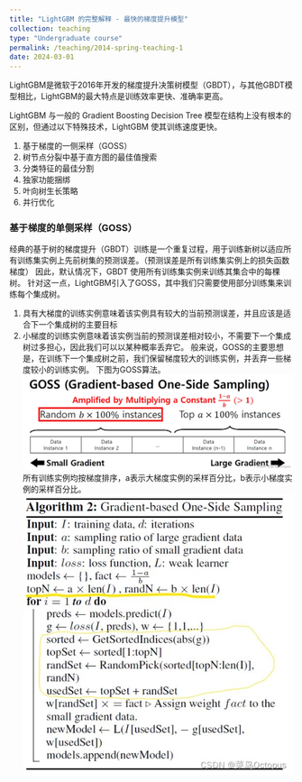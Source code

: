 ```yaml
---
title: "LightGBM 的完整解释 - 最快的梯度提升模型"
collection: teaching
type: "Undergraduate course"
permalink: /teaching/2014-spring-teaching-1
date: 2024-03-01
---
```


LightGBM是微软于2016年开发的梯度提升决策树模型（GBDT），与其他GBDT模型相比，LightGBM的最大特点是训练效率更快、准确率更高。

LightGBM 与一般的 Gradient Boosting Decision Tree 模型在结构上没有根本的区别，但通过以下特殊技术，LightGBM 使其训练速度更快。

1. 基于梯度的一侧采样（GOSS）
2. 树节点分裂中基于直方图的最佳值搜索
3. 分类特征的最佳分割
4. 独家功能捆绑
5. 叶向树生长策略
6. 并行优化

### 基于梯度的单侧采样（GOSS）

经典的基于树的梯度提升（GBDT）训练是一个重复过程，用于训练新树以适应所有训练集实例上先前树集的预测误差。（预测误差是所有训练集实例上的损失函数梯度）
因此，默认情况下，GBDT 使用所有训练集实例来训练其集合中的每棵树。
针对这一点，LightGBM引入了GOSS，其中我们只需要使用部分训练集来训练每个集成树。
1. 具有大梯度的训练实例意味着该实例具有较大的当前预测误差，并且应该是适合下一个集成树的主要目标
2. 小梯度的训练实例意味着该实例当前的预测误差相对较小，不需要下一个集成树过多担心，因此我们可以以某种概率丢弃它。
般来说，GOSS的主要思想是，在训练下一个集成树之前，我们保留梯度较大的训练实例，并丢弃一些梯度较小的训练实例。
下图为GOSS算法。
<br/><img src="/images/lgb_1.png">
所有训练实例均按梯度排序，a表示大梯度实例的采样百分比，b表示小梯度实例的采样百分比。
<br/><img src="/images/Lgb2.png">

